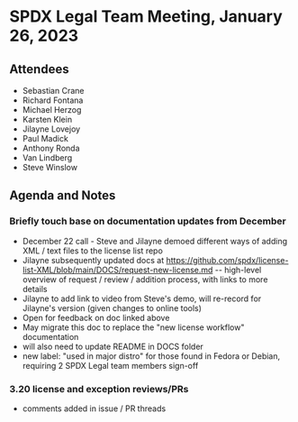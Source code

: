 # SPDX Legal Team Meeting, January 26, 2023

## Attendees

* Sebastian Crane
* Richard Fontana
* Michael Herzog
* Karsten Klein
* Jilayne Lovejoy
* Paul Madick
* Anthony Ronda
* Van Lindberg
* Steve Winslow

## Agenda and Notes

### Briefly touch base on documentation updates from December

* December 22 call - Steve and Jilayne demoed different ways of adding XML / text files to the license list repo
* Jilayne subsequently updated docs at https://github.com/spdx/license-list-XML/blob/main/DOCS/request-new-license.md -- high-level overview of request / review / addition process, with links to more details
* Jilayne to add link to video from Steve's demo, will re-record for Jilayne's version (given changes to online tools)
* Open for feedback on doc linked above
* May migrate this doc to replace the "new license workflow" documentation
* will also need to update README in DOCS folder
* new label: "used in major distro" for those found in Fedora or Debian, requiring 2 SPDX Legal team members sign-off

### 3.20 license and exception reviews/PRs

* comments added in issue / PR threads
